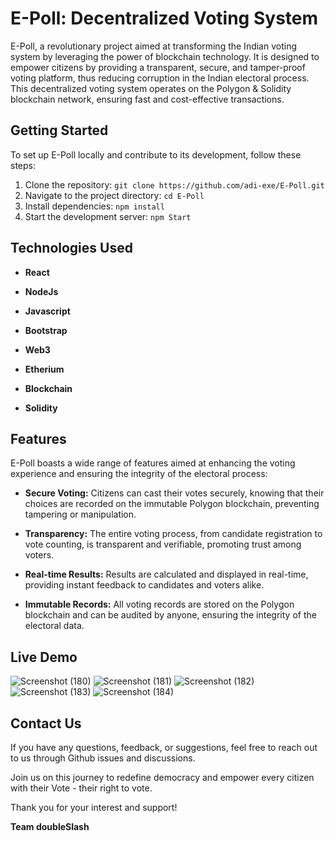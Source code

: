 # E-Poll: Decentralized Voting System

E-Poll, a revolutionary project aimed at transforming the Indian voting system
by leveraging the power of blockchain technology. It is designed to empower citizens by providing a transparent, secure, and
tamper-proof voting platform, thus reducing corruption in the Indian electoral
process. This decentralized voting system operates on the Polygon & Solidity blockchain
network, ensuring fast and cost-effective transactions.

## Getting Started

To set up E-Poll locally and contribute to its development, follow these
steps:

1. Clone the repository:
   `git clone https://github.com/adi-exe/E-Poll.git`
2. Navigate to the project directory: `cd E-Poll`
3. Install dependencies: `npm install`
4. Start the development server: `npm Start`





## Technologies Used


- **React** 

- **NodeJs** 

- **Javascript** 

- **Bootstrap** 
- **Web3** 
- **Etherium** 
- **Blockchain** 

- **Solidity** 

## Features

E-Poll boasts a wide range of features aimed at enhancing the voting
experience and ensuring the integrity of the electoral process:

- **Secure Voting:** Citizens can cast their votes securely, knowing that their
  choices are recorded on the immutable Polygon blockchain, preventing tampering
  or manipulation.

- **Transparency:** The entire voting process, from candidate registration to
  vote counting, is transparent and verifiable, promoting trust among voters.


- **Real-time Results:** Results are calculated and displayed in real-time,
  providing instant feedback to candidates and voters alike.

- **Immutable Records:** All voting records are stored on the Polygon blockchain
  and can be audited by anyone, ensuring the integrity of the electoral data.



## Live Demo

![Screenshot (180)](https://github.com/adi-exe/E-Poll/assets/134140404/e9710a0d-88d0-437c-924e-897faf20a675)
![Screenshot (181)](https://github.com/adi-exe/E-Poll/assets/134140404/4a04c3d2-7558-4303-89d9-210823a45952)
![Screenshot (182)](https://github.com/adi-exe/E-Poll/assets/134140404/56ba1357-f77c-4a04-b1a1-6636b61340ec)
![Screenshot (183)](https://github.com/adi-exe/E-Poll/assets/134140404/57efee6b-3f24-4b6d-b67e-2b74b7bc75d5)
![Screenshot (184)](https://github.com/adi-exe/E-Poll/assets/134140404/23acac2a-f910-4d38-86bf-acccfa9e1a84)

   


## Contact Us

If you have any questions, feedback, or suggestions, feel free to reach out to
us through Github issues and discussions.

Join us on this journey to redefine democracy and empower every citizen with
their Vote - their right to vote.

Thank you for your interest and support!

**Team doubleSlash**
